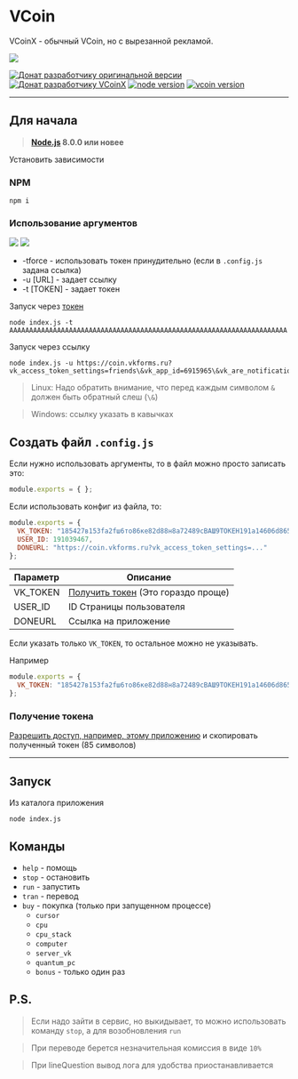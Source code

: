 # VCoin
VCoinX - обычный VCoin, но с вырезанной рекламой. 

![](https://pp.userapi.com/c852132/v852132090/f0416/lmQeM-pCAz0.jpg)

<!-- <span class="badge-npmversion">
  <a href="https://npmjs.org/package/vcoin" title="View this project on NPM"><img src="https://img.shields.io/npm/v/projectz.svg" alt="NPM version" /></a>
</span> -->

[![Донат разработчику оригинальной версии](https://img.shields.io/badge/Донат-Qiwi-orange.svg)](https://qiwi.me/xtcry)
[![Донат разработчику VCoinX](https://img.shields.io/badge/Донат-Qiwi-orange.svg)](https://qiwi.me/vcoinx)
[![node version](https://img.shields.io/badge/node->%3D8.0-blue.svg?style=flat-square)](https://nodejs.org/)
[![vcoin version](https://img.shields.io/badge/VCoin-1.1.7-yellow.svg?style=flat-square)](https://github.com/xTCry/VCoin/)

***

## Для начала
> **[Node.js](https://nodejs.org/) 8.0.0 или новее**

Установить зависимости
### NPM
```shell
npm i
```

### Использование аргументов

![](https://pp.userapi.com/c847020/v847020485/1d72be/ktfWqwnMjEY.jpg)
![](https://pp.userapi.com/c847020/v847020485/1d72a7/Fxp2lGDPpLI.jpg)

* -tforce - использовать токен принудительно (если в `.config.js` задана ссылка)
* -u [URL]        - задает ссылку
* -t [TOKEN]      - задает токен

Запуск через [токен](#получение-токена)
```shell
node index.js -t AAAAAAAAAAAAAAAAAAAAAAAAAAAAAAAAAAAAAAAAAAAAAAAAAAAAAAAAAAAAAAAAAAAAAA
```

Запуск через ссылку
```shell
node index.js -u https://coin.vkforms.ru?vk_access_token_settings=friends\&vk_app_id=6915965\&vk_are_notifications_enabled=0...
```
> Linux: Надо обратить внимание, что перед каждым символом `&` должен быть обратный слеш (`\&`)

> Windows: ссылку указать в кавычках 

## Создать файл `.config.js`

Если нужно использовать аргументы, то в файл можно просто записать это:
```js
module.exports = { };
```

Если использовать конфиг из файла, то:
```js
module.exports = {
  VK_TOKEN: "185427в153fа2fш6то86ке82d88н8a72489cВАШ9ТОКЕН191a14606d865d5fcf6307b6e20f2b064ca7412cf",
  USER_ID: 191039467,
  DONEURL: "https://coin.vkforms.ru?vk_access_token_settings=..."
};
```

| Параметр | Описание                                                |
|----------|---------------------------------------------------------|
| VK_TOKEN | [Получить токен](#получение-токена) (Это гораздо проще) |
| USER_ID  | ID Страницы пользователя                                |
| DONEURL  | Ссылка на приложение                                    |

Если указать только ```VK_TOKEN```, то остальное можно не указывать.

Например
```js
module.exports = {
  VK_TOKEN: "185427в153fа2fш6то86ке82d88н8a72489cВАШ9ТОКЕН191a14606d865d5fcf6307b6e20f2b064ca7412cf"
};
```

### Получение токена

[Разрешить доступ, например, этому приложению](https://vk.cc/9f4IXA) и скопировать полученный токен (85 символов) 

***

## Запуск

Из каталога приложения
```shell
node index.js
```


## Команды

- `help` - помощь 
- `stop` - остановить 
- `run` - запустить 
- `tran` - перевод 
- `buy` - покупка (только при запущенном процессе) 
  - `cursor`
  - `cpu`
  - `cpu_stack`
  - `computer`
  - `server_vk`
  - `quantum_pc`
  - `bonus` - только один раз


## P.S.
> Если надо зайти в сервис, но выкидывает, то можно использовать команду `stop`, а для возобновления `run`

> При переводе берется незначительная комиссия в виде `10%`

> При lineQuestion вывод лога для удобства приостанавливается

